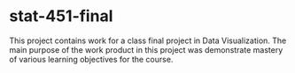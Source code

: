 # stat-451-final

This project contains work for a class final project in Data Visualization. The
main purpose of the work product in this project was demonstrate mastery of
various learning objectives for the course.